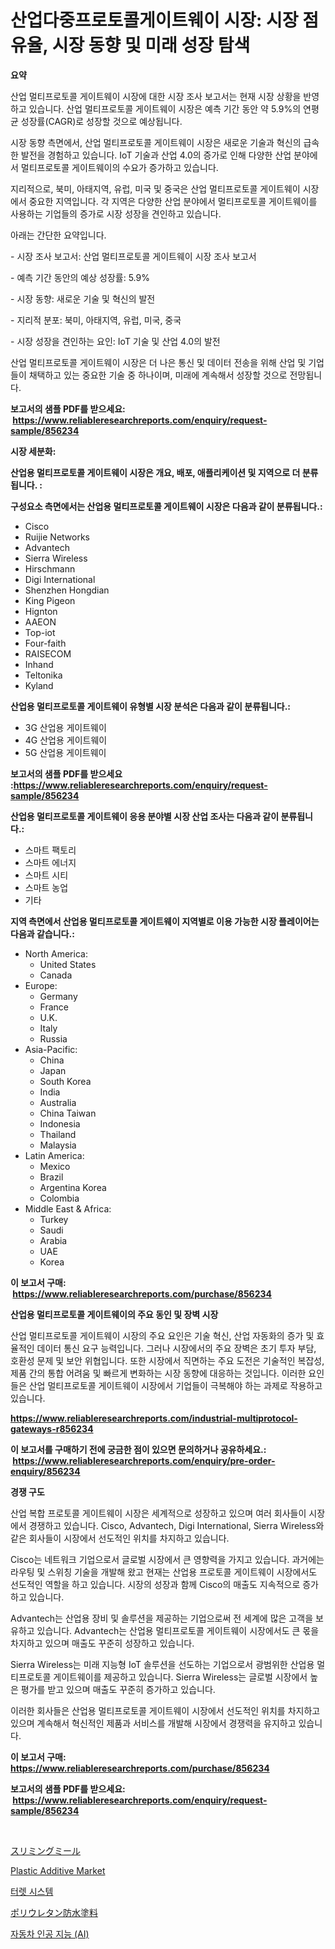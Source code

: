 <p><h1>산업다중프로토콜게이트웨이 시장: 시장 점유율, 시장 동향 및 미래 성장 탐색</h1></p><p><strong>요약</strong></p>
<p><p>산업 멀티프로토콜 게이트웨이 시장에 대한 시장 조사 보고서는 현재 시장 상황을 반영하고 있습니다. 산업 멀티프로토콜 게이트웨이 시장은 예측 기간 동안 약 5.9%의 연평균 성장률(CAGR)로 성장할 것으로 예상됩니다.</p><p>시장 동향 측면에서, 산업 멀티프로토콜 게이트웨이 시장은 새로운 기술과 혁신의 급속한 발전을 경험하고 있습니다. IoT 기술과 산업 4.0의 증가로 인해 다양한 산업 분야에서 멀티프로토콜 게이트웨이의 수요가 증가하고 있습니다.</p><p>지리적으로, 북미, 아태지역, 유럽, 미국 및 중국은 산업 멀티프로토콜 게이트웨이 시장에서 중요한 지역입니다. 각 지역은 다양한 산업 분야에서 멀티프로토콜 게이트웨이를 사용하는 기업들의 증가로 시장 성장을 견인하고 있습니다.</p><p>아래는 간단한 요약입니다.</p><p>- 시장 조사 보고서: 산업 멀티프로토콜 게이트웨이 시장 조사 보고서</p><p>- 예측 기간 동안의 예상 성장률: 5.9%</p><p>- 시장 동향: 새로운 기술 및 혁신의 발전</p><p>- 지리적 분포: 북미, 아태지역, 유럽, 미국, 중국</p><p>- 시장 성장을 견인하는 요인: IoT 기술 및 산업 4.0의 발전</p><p>산업 멀티프로토콜 게이트웨이 시장은 더 나은 통신 및 데이터 전송을 위해 산업 및 기업들이 채택하고 있는 중요한 기술 중 하나이며, 미래에 계속해서 성장할 것으로 전망됩니다.</p></p>
<p><strong>보고서의 샘플 PDF를 받으세요: &nbsp;<a href="https://www.reliableresearchreports.com/enquiry/request-sample/856234">https://www.reliableresearchreports.com/enquiry/request-sample/856234</a></strong></p>
<p><strong>시장 세분화:</strong></p>
<p><strong> 산업용 멀티프로토콜 게이트웨이 시장은 개요, 배포, 애플리케이션 및 지역으로 더 분류됩니다. :</strong></p>
<p><strong>구성요소 측면에서는 산업용 멀티프로토콜 게이트웨이 시장은 다음과 같이 분류됩니다.:</strong></p>
<p><ul><li>Cisco</li><li>Ruijie Networks</li><li>Advantech</li><li>Sierra Wireless</li><li>Hirschmann</li><li>Digi International</li><li>Shenzhen Hongdian</li><li>King Pigeon</li><li>Hignton</li><li>AAEON</li><li>Top-iot</li><li>Four-faith</li><li>RAISECOM</li><li>Inhand</li><li>Teltonika</li><li>Kyland</li></ul></p>
<p><strong> 산업용 멀티프로토콜 게이트웨이 유형별 시장 분석은 다음과 같이 분류됩니다.:</strong></p>
<p><ul><li>3G 산업용 게이트웨이</li><li>4G 산업용 게이트웨이</li><li>5G 산업용 게이트웨이</li></ul></p>
<p><strong>보고서의 샘플 PDF를 받으세요 :<a href="https://www.reliableresearchreports.com/enquiry/request-sample/856234">https://www.reliableresearchreports.com/enquiry/request-sample/856234</a></strong></p>
<p><strong> 산업용 멀티프로토콜 게이트웨이 응용 분야별 시장 산업 조사는 다음과 같이 분류됩니다.:</strong></p>
<p><ul><li>스마트 팩토리</li><li>스마트 에너지</li><li>스마트 시티</li><li>스마트 농업</li><li>기타</li></ul></p>
<p><strong>지역 측면에서 산업용 멀티프로토콜 게이트웨이 지역별로 이용 가능한 시장 플레이어는 다음과 같습니다.:</strong></p>
<p><ul>
    <li>
        North America:
        <ul>
            <li>United States</li>
            <li>Canada</li>
        </ul>
    </li>
    <li>
        Europe:
        <ul>
            <li>Germany</li>
            <li>France</li>
            <li>U.K.</li>
            <li>Italy</li>
            <li>Russia</li>
        </ul>
    </li>
    <li>
        Asia-Pacific:
        <ul>
            <li>China</li>
            <li>Japan</li>
            <li>South Korea</li>
            <li>India</li>
            <li>Australia</li>
            <li>China Taiwan</li>
            <li>Indonesia</li>
            <li>Thailand</li>
            <li>Malaysia</li>
        </ul>
    </li>
    <li>
        Latin America:
        <ul>
            <li>Mexico</li>
            <li>Brazil</li>
            <li>Argentina Korea</li>
            <li>Colombia</li>
        </ul>
    </li>
    <li>
        Middle East & Africa:
        <ul>
            <li>Turkey</li>
            <li>Saudi</li>
            <li>Arabia</li>
            <li>UAE</li>
            <li>Korea</li>
        </ul>
    </li>
    </ul></p>
<p><strong>이 보고서 구매: &nbsp;<a href="https://www.reliableresearchreports.com/purchase/856234">https://www.reliableresearchreports.com/purchase/856234</a></strong></p>
<p><strong>산업용 멀티프로토콜 게이트웨이의 주요 동인 및 장벽 시장</strong></p>
<p><p>산업 멀티프로토콜 게이트웨이 시장의 주요 요인은 기술 혁신, 산업 자동화의 증가 및 효율적인 데이터 통신 요구 능력입니다. 그러나 시장에서의 주요 장벽은 초기 투자 부담, 호환성 문제 및 보안 위협입니다. 또한 시장에서 직면하는 주요 도전은 기술적인 복잡성, 제품 간의 통합 어려움 및 빠르게 변화하는 시장 동향에 대응하는 것입니다. 이러한 요인들은 산업 멀티프로토콜 게이트웨이 시장에서 기업들이 극복해야 하는 과제로 작용하고 있습니다.</p></p>
<p><strong><a href="https://www.reliableresearchreports.com/industrial-multiprotocol-gateways-r856234">https://www.reliableresearchreports.com/industrial-multiprotocol-gateways-r856234</a></strong></p>
<p><strong>이 보고서를 구매하기 전에 궁금한 점이 있으면 문의하거나 공유하세요.: &nbsp;<a href="https://www.reliableresearchreports.com/enquiry/pre-order-enquiry/856234">https://www.reliableresearchreports.com/enquiry/pre-order-enquiry/856234</a></strong></p>
<p><strong>경쟁 구도</strong></p>
<p><p>산업 복합 프로토콜 게이트웨이 시장은 세계적으로 성장하고 있으며 여러 회사들이 시장에서 경쟁하고 있습니다. Cisco, Advantech, Digi International, Sierra Wireless와 같은 회사들이 시장에서 선도적인 위치를 차지하고 있습니다.</p><p>Cisco는 네트워크 기업으로서 글로벌 시장에서 큰 영향력을 가지고 있습니다. 과거에는 라우팅 및 스위칭 기술을 개발해 왔고 현재는 산업용 프로토콜 게이트웨이 시장에서도 선도적인 역할을 하고 있습니다. 시장의 성장과 함께 Cisco의 매출도 지속적으로 증가하고 있습니다.</p><p>Advantech는 산업용 장비 및 솔루션을 제공하는 기업으로써 전 세계에 많은 고객을 보유하고 있습니다. Advantech는 산업용 멀티프로토콜 게이트웨이 시장에서도 큰 몫을 차지하고 있으며 매출도 꾸준히 성장하고 있습니다.</p><p>Sierra Wireless는 미래 지능형 IoT 솔루션을 선도하는 기업으로서 광범위한 산업용 멀티프로토콜 게이트웨이를 제공하고 있습니다. Sierra Wireless는 글로벌 시장에서 높은 평가를 받고 있으며 매출도 꾸준히 증가하고 있습니다.</p><p>이러한 회사들은 산업용 멀티프로토콜 게이트웨이 시장에서 선도적인 위치를 차지하고 있으며 계속해서 혁신적인 제품과 서비스를 개발해 시장에서 경쟁력을 유지하고 있습니다.</p></p>
<p><strong>이 보고서 구매: &nbsp; <a href="https://www.reliableresearchreports.com/purchase/856234">https://www.reliableresearchreports.com/purchase/856234</a></strong></p>
<p><strong>보고서의 샘플 PDF를 받으세요: &nbsp;<a href="https://www.reliableresearchreports.com/enquiry/request-sample/856234">https://www.reliableresearchreports.com/enquiry/request-sample/856234</a></strong><strong></strong></p>
<p>&nbsp;</p>
<p><p><a href="https://github.com/CloydAbbott2023/Market-Research-Report-List-1/blob/main/922114332707.md">スリミングミール</a></p><p><a href="https://issuu.com/reportprime-2/docs/plastic-additive-market-size-2030.pptx">Plastic Additive Market</a></p><p><a href="https://github.com/Howaoole34545/Market-Research-Report-List-1/blob/main/637813029759.md">터렛 시스템</a></p><p><a href="https://github.com/AaronVargas43/Market-Research-Report-List-1/blob/main/724600732706.md">ポリウレタン防水塗料</a></p><p><a href="https://github.com/JackieFauhey9089475/Market-Research-Report-List-1/blob/main/329361029760.md">자동차 인공 지능 (AI)</a></p></p>